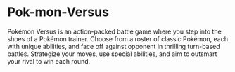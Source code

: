 # Pok-mon-Versus
Pokémon Versus is an action-packed battle game where you step into the shoes of a Pokémon trainer. Choose from a roster of classic Pokémon, each with unique abilities, and face off against opponent in thrilling turn-based battles. Strategize your moves, use special abilities, and aim to outsmart your rival to win each round.
